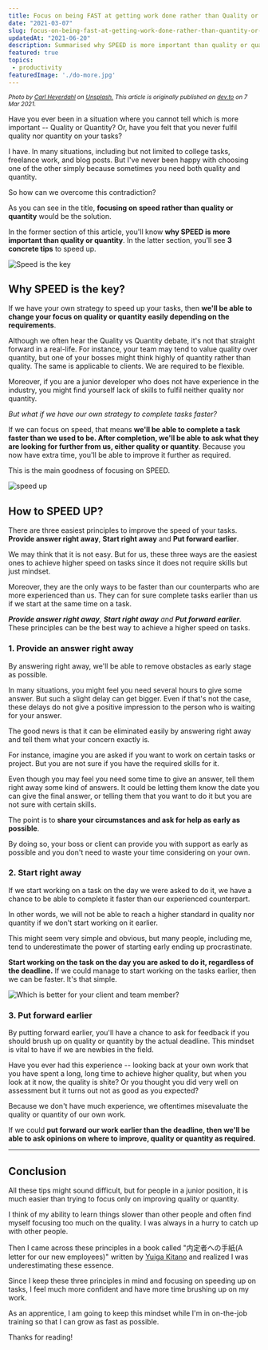 ```yaml
---
title: Focus on being FAST at getting work done rather than Quality or Quantity.
date: "2021-03-07"
slug: focus-on-being-fast-at-getting-work-done-rather-than-quantity-or-quality
updatedAt: "2021-06-20"
description: Summarised why SPEED is more important than quality or quantity and 3 concrete tips to speed up.
featured: true
topics:
 - productivity
featuredImage: './do-more.jpg'
---
```


<small><em>Photo by <a href="https://unsplash.com/@carlheyerdahl?utm_source=unsplash&utm_medium=referral&utm_content=creditCopyText">Carl Heyerdahl</a> on <a href="https://unsplash.com/?utm_source=unsplash&utm_medium=referral&utm_content=creditCopyText">Unsplash.</a> This article is originally published on <a href="https://dev.to/maikomiyazaki">dev.to</a> on  7 Mar 2021.</em></small>

Have you ever been in a situation where you cannot tell which is more important -- Quality or Quantity? Or, have you felt that you never fulfil quality nor quantity on your tasks?

I have. In many situations, including but not limited to college tasks, freelance work, and blog posts. But I've never been happy with choosing one of the other simply because sometimes you need both quality and quantity.

So how can we overcome this contradiction? 

As you can see in the title, **focusing on speed rather than quality or quantity** would be the solution.

In the former section of this article, you'll know **why SPEED is more important than quality or quantity**. 
In the latter section, you'll see **3 concrete tips** to speed up.

![Speed is the key](https://dev-to-uploads.s3.amazonaws.com/uploads/articles/qdxnz27z7spux4h0pt1y.jpg)
## Why SPEED is the key?
If we have your own strategy to speed up your tasks, then **we'll be able to change your focus on quality or quantity easily depending on the requirements**.

Although we often hear the Quality vs Quantity debate, it's not that straight forward in a real-life. For instance, your team may tend to value quality over quantity, but one of your bosses might think highly of quantity rather than quality. The same is applicable to clients. We are required to be flexible.

Moreover, if you are a junior developer who does not have experience in the industry, you might find yourself lack of skills to fulfil neither quality nor quantity.

*But what if we have our own strategy to complete tasks faster?*

If we can focus on speed, that means **we'll be able to complete a task faster than we used to be. After completion, we'll be able to ask what they are looking for further from us, either quality or quantity**. Because you now have extra time, you'll be able to improve it further as required.

This is the main goodness of focusing on SPEED.

![speed up](https://dev-to-uploads.s3.amazonaws.com/uploads/articles/25ulz0yz1wmpg3kh4z7y.jpg)
## How to SPEED UP?
There are three easiest principles to improve the speed of your tasks. 
**Provide answer right away**, **Start right away** and **Put forward earlier**. 

We may think that it is not easy. But for us, these three ways are the easiest ones to achieve higher speed on tasks since it does not require skills but just mindset.

Moreover, they are the only ways to be faster than our counterparts who are more experienced than us. They can for sure complete tasks earlier than us if we start at the same time on a task.

_**Provide answer right away**, **Start right away** and **Put forward earlier**._ These principles can be the best way to achieve a higher speed on tasks.

### 1. Provide an answer right away 
By answering right away, we'll be able to remove obstacles as early stage as possible.

In many situations, you might feel you need several hours to give some answer. But such a slight delay can get bigger. Even if that's not the case, these delays do not give a positive impression to the person who is waiting for your answer.

The good news is that it can be eliminated easily by answering right away and tell them what your concern exactly is.

For instance, imagine you are asked if you want to work on certain tasks or project. But you are not sure if you have the required skills for it.

Even though you may feel you need some time to give an answer, tell them right away some kind of answers. It could be letting them know the date you can give the final answer, or telling them that you want to do it but you are not sure with certain skills. 

The point is to **share your circumstances and ask for help as early as possible**.

By doing so, your boss or client can provide you with support as early as possible and you don't need to waste your time considering on your own.

### 2. Start right away
If we start working on a task on the day we were asked to do it, we have a chance to be able to complete it faster than our experienced counterpart. 

In other words, we will not be able to reach a higher standard in quality nor quantity if we don't start working on it earlier.

This might seem very simple and obvious, but many people, including me, tend to underestimate the power of starting early ending up procrastinate. 

**Start working on the task on the day you are asked to do it, regardless of the deadline.** If we could manage to start working on the tasks earlier, then we can be faster. It's that simple.

![Which is better for your client and team member?](https://dev-to-uploads.s3.amazonaws.com/uploads/articles/x4itv29bm9n3hjzdph2w.jpeg)

### 3. Put forward earlier
By putting forward earlier, you'll have a chance to ask for feedback if you should brush up on quality or quantity by the actual deadline. This mindset is vital to have if we are newbies in the field.

Have you ever had this experience -- looking back at your own work that you have spent a long, long time to achieve higher quality, but when you look at it now, the quality is shite? Or you thought you did very well on assessment but it turns out not as good as you expected?

Because we don't have much experience, we oftentimes misevaluate the quality or quantity of our own work.

If we could **put forward our work earlier than the deadline, then we'll be able to ask opinions on where to improve, quality or quantity as required.**

----

## Conclusion
All these tips might sound difficult, but for people in a junior position, it is much easier than trying to focus only on improving quality or quantity.

I think of my ability to learn things slower than other people and often find myself focusing too much on the quality. I was always in a hurry to catch up with other people.

Then I came across these principles in a book called "内定者への手紙(A letter for our new employees)" written by [Yuiga Kitano](https://twitter.com/yuigak) and realized I was underestimating these essence.

Since I keep these three principles in mind and focusing on speeding up on tasks, I feel much more confident and have more time brushing up on my work.

As an apprentice, I am going to keep this mindset while I'm in on-the-job training so that I can grow as fast as possible.

Thanks for reading!